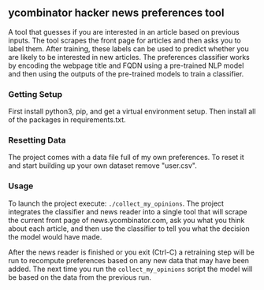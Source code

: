 ## ycombinator hacker news preferences tool

A tool that guesses if you are interested in an article based on previous
inputs. The tool scrapes the front page for articles and then asks you to
label them. After training, these labels can be used to predict whether
you are likely to be interested in new articles. The preferences classifier
works by encoding the webpage title and FQDN using a pre-trained NLP model
and then using the outputs of the pre-trained models to train a classifier.

### Getting Setup

First install python3, pip, and get a virtual environment setup. Then install
all of the packages in requirements.txt.

### Resetting Data

The project comes with a data file full of my own preferences. To reset it
and start building up your own dataset remove "user.csv".

### Usage

To launch the project execute: `./collect_my_opinions`. The project integrates
the classifier and news reader into a single tool that will scrape the current
front page of news.ycombinator.com, ask you what you think about each article,
and then use the classifier to tell you what the decision the model would
have made.

After the news reader is finished or you exit (Ctrl-C) a retraining step
will be run to recompute preferences based on any new data that may have been
added. The next time you run the `collect_my_opinions` script the model will
be based on the data from the previous run.
